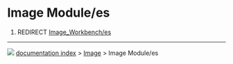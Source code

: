 # Image Module/es
1.  REDIRECT [Image_Workbench/es](Image_Workbench/es.md)



---
![](images/Button_right.svg) [documentation index](../README.md) > [Image](Image_Workbench.md) > Image Module/es
